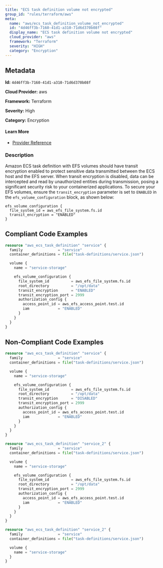 ```yaml
---
title: "ECS task definition volume not encrypted"
group_id: "rules/terraform/aws"
meta:
  name: "aws/ecs_task_definition_volume_not_encrypted"
  id: "4d46ff3b-7160-41d1-a310-71d6d370b08f"
  display_name: "ECS task definition volume not encrypted"
  cloud_provider: "aws"
  framework: "Terraform"
  severity: "HIGH"
  category: "Encryption"
---
```

## Metadata

**Id:** `4d46ff3b-7160-41d1-a310-71d6d370b08f`

**Cloud Provider:** aws

**Framework:** Terraform

**Severity:** High

**Category:** Encryption

#### Learn More

 - [Provider Reference](https://registry.terraform.io/providers/hashicorp/aws/latest/docs/resources/ecs_task_definition#transit_encryption)

### Description

 Amazon ECS task definition with EFS volumes should have transit encryption enabled to protect sensitive data transmitted between the ECS host and the EFS server. When transit encryption is disabled, data can be intercepted and read by unauthorized entities during transmission, posing a significant security risk to your containerized applications. To secure your EFS volumes, ensure the `transit_encryption` parameter is set to `ENABLED` in the `efs_volume_configuration` block, as shown below:

```
efs_volume_configuration {
  file_system_id = aws_efs_file_system.fs.id
  transit_encryption = "ENABLED"
}
```


## Compliant Code Examples
```terraform
resource "aws_ecs_task_definition" "service" {
  family                = "service"
  container_definitions = file("task-definitions/service.json")

  volume {
    name = "service-storage"

    efs_volume_configuration {
      file_system_id          = aws_efs_file_system.fs.id
      root_directory          = "/opt/data"
      transit_encryption      = "ENABLED"
      transit_encryption_port = 2999
      authorization_config {
        access_point_id = aws_efs_access_point.test.id
        iam             = "ENABLED"
      }
    }
  }
}

```
## Non-Compliant Code Examples
```terraform
resource "aws_ecs_task_definition" "service" {
  family                = "service"
  container_definitions = file("task-definitions/service.json")

  volume {
    name = "service-storage"

    efs_volume_configuration {
      file_system_id          = aws_efs_file_system.fs.id
      root_directory          = "/opt/data"
      transit_encryption      = "DISABLED"
      transit_encryption_port = 2999
      authorization_config {
        access_point_id = aws_efs_access_point.test.id
        iam             = "ENABLED"
      }
    }
  }
}

```

```terraform
resource "aws_ecs_task_definition" "service_2" {
  family                = "service"
  container_definitions = file("task-definitions/service.json")

  volume {
    name = "service-storage"

    efs_volume_configuration {
      file_system_id          = aws_efs_file_system.fs.id
      root_directory          = "/opt/data"
      transit_encryption_port = 2999
      authorization_config {
        access_point_id = aws_efs_access_point.test.id
        iam             = "ENABLED"
      }
    }
  }
}

```

```terraform
resource "aws_ecs_task_definition" "service_2" {
  family                = "service"
  container_definitions = file("task-definitions/service.json")

  volume {
    name = "service-storage"
  }
}

```